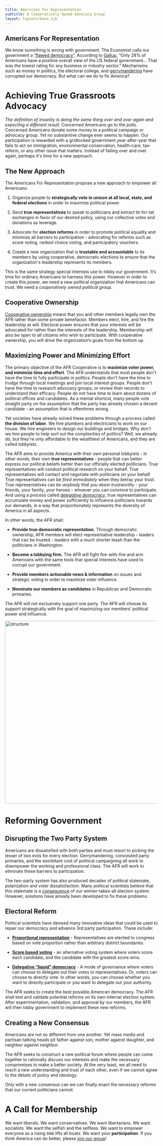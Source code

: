 ```yaml
---
title: Americans For Representation
subtitle: A Cooperatively Owned Advocacy Group
layout: layouts/base.njk
---
```



## Americans For Representation

We know something is wrong with government. The Economist calls our government a [“flawed democracy”](https://www.eiu.com/topic/democracy-index). According to [Gallup](https://news.gallup.com/opinion/polling-matters/211892/americans-budget-cuts.aspx), “Only 28% of Americans have a positive overall view of the US federal government… That was the lowest rating for any business or industry sector.” Mechanisms such as money in politics, the electoral college, and [gerrymandering](https://en.wikipedia.org/wiki/Gerrymandering) have corrupted our democracy. But what can we do to fix America? 

# Achieving True Grassroots Advocacy

*The definition of insanity is doing the same thing over and over again and expecting a different result.* Concerned Americans go to the polls. Concerned Americans donate some money to a political campaign or advocacy group. Yet no substantive change ever seems to happen. Our participation is rewarded with a gridlocked government year-after-year that fails to act on immigration, environmental conservation, health-care, tax-reform, or any other issue that matters. Instead of failing over and over again, perhaps it's time for a new approach. 

## The New Approach

The Americans For Representation propose a new approach to empower all Americans:

1. Organize people to **strategically vote in unison at all local, state, and federal elections** in order to maximize political power. 

2. Send **true representatives** to speak to politicians and extract tit-for-tat exchanges in favor of our desired policy, using our collective votes and donations as leverage.

3. Advocate for **election reforms** in order to promote political equality and minimize all barriers to participation - advocating for reforms such as score voting, ranked choice voting, and participatory vouchers.

4. Create a new organization that is **trustable and accountable** to its members by using cooperative, democratic elections to ensure that the organization's leadership represents its members. 

This is the same strategy special interests use to lobby our government. It’s time for ordinary Americans to harness this power. However in order to create this power, we need a new political organization that Americans can trust. We need a *cooperatively owned political group.*

## Cooperative Ownership

[Cooperative ownership](https://en.wikipedia.org/wiki/Cooperative) means that you and other members legally own the AFR rather than some private benefactor. Members elect, hire, and fire the leadership at will. Electoral power ensures that your interests will be advocated for rather than the interests of the leadership. Membership will also be open to all citizens who wish to participate. With cooperative ownership, you will drive the organization’s goals from the bottom up. 

## Maximizing Power and Minimizing Effort

The primary objective of the AFR Cooperative is to **maximize voter power, and minimize time and effort**. The AFR understands that most people don't have the time to fully participate in politics. People don't have the time to trudge through local meetings and join local interest groups. People don't have the time to research advocacy groups, or review their records to understand their efficacy. People do not have time to learn about dozens of political offices and candidates. As a mental shortcut, many people vote straight party on the assumption that the party has already chosen a decent candidate - an assumption that is oftentimes wrong. 

Yet societies have already solved these problems through a process called **the division of labor**. We hire plumbers and electricians to work on our house. We hire engineers to design our buildings and bridges. Why don't we hire people to help sort out the complexities of politics? Well, we already do, but they're only affordable to the wealthiest of Americans, and they are called *lobbyists*. 

The AFR aims to provide America with their own personal lobbyists - in other words, their own **true representatives** - people that can better express our political beliefs better than our officially elected politicians. True representatives will conduct political research on your behalf. True representatives will contact and negotiate with politicians on your behalf. True representatives can be *fired immediately* when they betray your trust. True representatives can *be anybody that you deem trustworthy* - your friends, your family, your heroes - whoever you can convince to participate. And using a process called [*delegative democracy*](https://en.wikipedia.org/wiki/Delegative_democracy), true representatives can accumulate money and power sufficiently to influence politicians towards our demands, in a way that proportionately represents the diversity of America in all aspects. 

In other words, the AFR shall: 

- **Provide true democratic representation.** Through democratic ownership, AFR members will elect representative leadership - leaders that can be trusted - leaders with a much shorter leash than the politicians in Washington.

- **Become a lobbying firm.** The AFR will fight fire-with-fire and arm Americans with the same tools that special interests have used to corrupt our government.

- **Provide members actionable news & information** on issues and strategic voting in order to maximize voter influence.

- **Nominate our members as candidates** in Republican and Democratic primaries.

The AFR will not exclusively support one party. The AFR will choose its support strategically with the goal of maximizing our members’ political power and influence. 

<img src="/images/AFR_structure.png" alt="structure" style="width: 600px; max-width: 100%" />


# Reforming Government

## Disrupting the Two Party System

Americans are dissatisfied with both parties and must resort to picking the lesser of two evils for every election. Gerrymandering, convoluted party primaries, and the exorbitant cost of political campaigning all work to disempower the working and professional class. The AFR will work to eliminate these barriers to participation. 

The two-party system has also produced decades of political stalemate, polarization and voter dissatisfaction. Many political scientists believe that this stalemate is a [consequence](https://en.wikipedia.org/wiki/Duverger%27s_law) of our winner-takes-all election system. However, solutions have already been developed to fix these problems.

## Electoral Reform

Political scientists have devised many innovative ideas that could be used to repair our democracy and advance 3rd party participation. These include:

- **[Proportional representation](https://en.wikipedia.org/wiki/Proportional_representation)** - Representatives are elected to congress based on vote proportion rather than arbitrary district boundaries.

- **[Score based voting](https://en.wikipedia.org/wiki/Score_voting)** - an alternative voting system where voters score each candidate, and the candidate with the greatest score wins.

- **[Delegative “liquid” democracy](https://en.wikipedia.org/wiki/Delegative_democracy)** - A mode of governance where voters can choose to delegate out their votes to representatives. Or, voters can choose to directly vote. In other words, you can choose whether you want to directly participate or you want to delegate out your authority.


The AFR seeks to create the best possible American democracy. The AFR shall test and validate potential reforms on its own internal election system. After experimentation, validation, and approval by our members, the AFR will then lobby government to implement these new reforms.  

## Creating a New Consensus

Americans are not so different from one another. Yet mass media and partisan talking heads pit father against son, mother against daughter, and neighbor against neighbor.

The AFR seeks to construct a new political forum where people can come together to rationally discuss our interests and make the necessary compromises to make a better society. At the very least, we all need to reach a new understanding and trust of each other, even if we cannot agree to the details of policy and ideology. 

Only with a new consensus can we can finally enact the necessary reforms that our current politicians cannot.  

# A Call for Membership 

We want liberals. We want conservatives. We want libertarians. We want socialists. We want the selfish and the selfless. We want to empower everyone as a rising tide lifts all boats. We want your **participation**. If you think America can do better, please [join our group](/join)!

